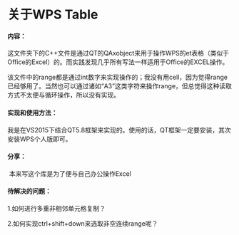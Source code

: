 # 关于WPS Table

#### 内容：

​	这文件夹下的C++文件是通过QT的QAxobject来用于操作WPS的et表格（类似于Office的Excel）的。而实践发现几乎所有写法一样适用于Office的EXCEL操作。

​	该文件中的range都是通过int数字来实现操作的；我没有用cell，因为觉得range已经够用了。当然也可以通过诸如“A3”这类字符来操作range，但总觉得这种读取方式不太便与循环操作，所以没有实现。

#### 实现和使用方法：

​	我是在VS2015下结合QT5.8框架来实现的。使用的话，QT框架一定要安装，其次安装WPS个人版即可。

#### 分享：

​	本来写这个库是为了便与自己办公操作Excel

#### 待解决的问题：

1.如何进行多重非相邻单元格复制？

2.如何实现ctrl+shift+down来选取非空连续range呢？


